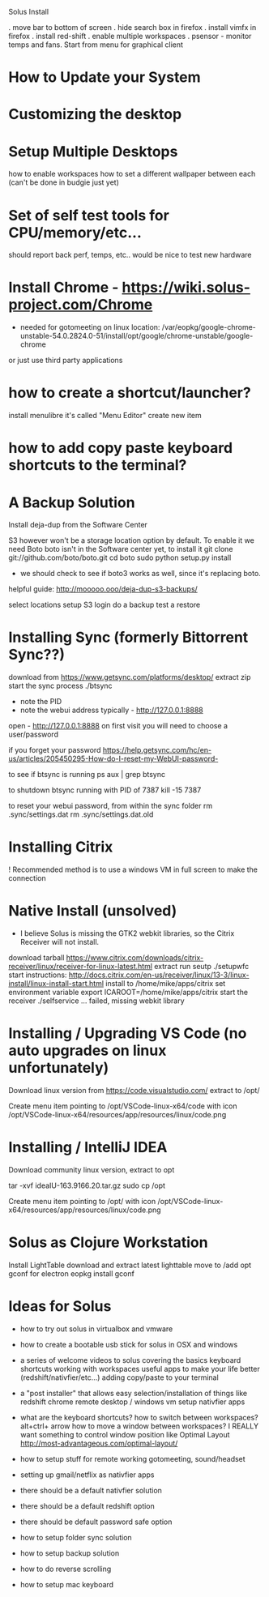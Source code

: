 Solus Install


. move bar to bottom of screen
. hide search box in firefox
. install vimfx in firefox
. install red-shift
. enable multiple workspaces
. psensor - monitor temps and fans. Start from menu for graphical client


# How to Update your System


# Customizing the desktop


# Setup Multiple Desktops
  how to enable workspaces
  how to set a different wallpaper between each (can't be done in budgie just yet)



# Set of self test tools for CPU/memory/etc...
   should report back perf, temps, etc..
   would be nice to test new hardware





# Install Chrome - https://wiki.solus-project.com/Chrome
  * needed for gotomeeting on linux
  location: /var/eopkg/google-chrome-unstable-54.0.2824.0-51/install/opt/google/chrome-unstable/google-chrome

  or just use third party applications  



# how to create a shortcut/launcher?
install menulibre
it's called "Menu Editor"
create new item






# how to add copy paste keyboard shortcuts to the terminal?








# A Backup Solution

  Install deja-dup from the Software Center
  
  S3 however won't be a storage location option by default. To enable it we need Boto
  boto isn't in the Software center yet, to install it
    git clone git://github.com/boto/boto.git
    cd boto
    sudo python setup.py install
      
  * we should check to see if boto3 works as well, since it's replacing boto.

  helpful guide: http://mooooo.ooo/deja-dup-s3-backups/

  select locations
  setup S3 login
  do a backup
  test a restore






# Installing Sync (formerly Bittorrent Sync??)
  download from https://www.getsync.com/platforms/desktop/
  extract zip
  start the sync process
    ./btsync
  
  * note the PID
  * note the webui address typically - http://127.0.0.1:8888

  
  open - http://127.0.0.1:8888
  on first visit you will need to choose a user/password


  if you forget your password 
    https://help.getsync.com/hc/en-us/articles/205450295-How-do-I-reset-my-WebUI-password-


  to see if btsync is running
    ps aux | grep btsync

  to shutdown btsync running with PID of 7387 
    kill -15 7387

  to reset your webui password, from within the sync folder
    rm .sync/settings.dat
    rm .sync/settings.dat.old



# Installing Citrix
  ! Recommended method is to use a windows VM in full screen to make the connection

  # Native Install (unsolved)
  * I believe Solus is missing the GTK2 webkit libraries, so the Citrix Receiver will not install.
  
  download tarball https://www.citrix.com/downloads/citrix-receiver/linux/receiver-for-linux-latest.html
  extract 
  run seutp
    ./setupwfc
  start instructions: http://docs.citrix.com/en-us/receiver/linux/13-3/linux-install/linux-install-start.html
  install to /home/mike/apps/citrix
  set environment variable
    export ICAROOT=/home/mike/apps/citrix
  start the receiver 
    ./selfservice
  ... failed, missing webkit library






# Installing / Upgrading VS Code (no auto upgrades on linux unfortunately)

  Download linux version from https://code.visualstudio.com/
  extract to /opt/


  Create menu item 
    pointing to /opt/VSCode-linux-x64/code
    with icon /opt/VSCode-linux-x64/resources/app/resources/linux/code.png




# Installing / IntelliJ IDEA
  Download community linux version, extract to opt
  
  tar -xvf ideaIU-163.9166.20.tar.gz
  sudo cp /opt
  
  Create menu item 
    pointing to /opt/
    with icon /opt/VSCode-linux-x64/resources/app/resources/linux/code.png







# Solus as Clojure Workstation

Install LightTable
  download and extract latest lighttable
  move to /add
  opt gconf for electron
    eopkg install gconf


















# Ideas for Solus

- how to try out solus in virtualbox and vmware

- how to create a bootable usb stick for solus in OSX and windows

- a series of welcome videos to solus covering the basics
  keyboard shortcuts
  working with workspaces
  useful apps to make your life better (redshift/nativfier/etc...)
  adding copy/paste to your terminal


- a "post installer" that allows easy selection/installation of things like
    redshift
    chrome
    remote desktop / windows vm
    setup nativfier apps


- what are the keyboard shortcuts?
  how to switch between workspaces?   alt+ctrl+ arrow
  how to move a window between workspaces?
  I REALLY want something to control window position like Optimal Layout
	http://most-advantageous.com/optimal-layout/



- how to setup stuff for remote working
  gotomeeting, sound/headset


- setting up gmail/netflix as nativfier apps



- there should be a default nativfier solution
- there should be a default redshift option
- there should be default password safe option
- how to setup folder sync solution
- how to setup backup solution
- how to do reverse scrolling
- how to setup mac keyboard







